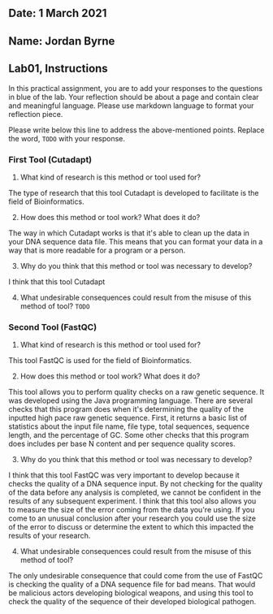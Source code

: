 ## Date: 1 March 2021

## Name: Jordan Byrne

## Lab01, Instructions

In this practical assignment, you are to add your responses to the questions in blue of the lab. Your reflection should be about a page and contain clear and meaningful language. Please use markdown language to format your reflection piece.

Please write below this line to address the above-mentioned points. Replace the word, `TODO` with your response.

### First Tool (Cutadapt)

 1. What kind of research is this method or tool used for?
    
The type of research that this tool Cutadapt is developed to facilitate is the field of Bioinformatics.

 2. How does this method or tool work? What does it do?

The way in which Cutadapt works is that it's able to clean up the data in your DNA sequence data file. This means that you can format your data in a way that is more readable for a program or a person.

 3. Why do you think that this method or tool was necessary to develop?
    
I think that this tool Cutadapt 

 4. What undesirable consequences could result from the misuse of this method of tool? `TODO`


### Second Tool (FastQC)

 1. What kind of research is this method or tool used for?

This tool FastQC is used for the field of Bioinformatics.

 2. How does this method or tool work? What does it do?
 
This tool allows you to perform quality checks on a raw genetic sequence. It was developed using the Java programming language. There are several checks that this program does when it's determining the quality of the inputted high pace raw genetic sequence. First, it returns a basic list of statistics about the input file name, file type, total sequences, sequence length, and the percentage of GC. Some other checks that this program does includes per base N content and per sequence quality scores.

 3. Why do you think that this method or tool was necessary to develop?

I think that this tool FastQC was very important to develop because it checks the quality of a DNA sequence input. By not checking for the quality of the data before any analysis is completed, we cannot be confident in the results of any subsequent experiment. I think that this tool also allows you to measure the size of the error coming from the data you're using. If you come to an unusual conclusion after your research you could use the size of the error to discuss or determine the extent to which this impacted the results of your research.

 4. What undesirable consequences could result from the misuse of this method of tool?

The only undesirable consequence that could come from the use of FastQC is checking the quality of a DNA sequence file for bad means. That would be malicious actors developing biological weapons, and using this tool to check the quality of the sequence of their developed biological pathogen.
